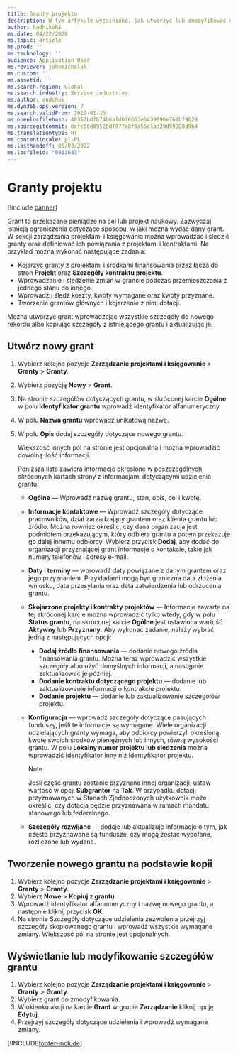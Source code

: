 ```yaml
---
title: Granty projektu
description: W tym artykule wyjaśniono, jak utworzyć lub zmodyfikować dotację.
author: RadhikaRS
ms.date: 04/22/2020
ms.topic: article
ms.prod: ''
ms.technology: ''
audience: Application User
ms.reviewer: johnmichalak
ms.custom: ''
ms.assetid: ''
ms.search.region: Global
ms.search.industry: Service industries
ms.author: andchoi
ms.dyn365.ops.version: 7
ms.search.validFrom: 2019-01-15
ms.openlocfilehash: 40357bdfb74b6afdb26663e6439f90e762b79029
ms.sourcegitcommit: 6cfc50d89528df977a8f6a55c1ad39d99800d9b4
ms.translationtype: HT
ms.contentlocale: pl-PL
ms.lasthandoff: 06/03/2022
ms.locfileid: "8913633"
---
```

# <a name="project-grants"></a>Granty projektu

[!include [banner](../includes/banner.md)]

Grant to przekazane pieniądze na cel lub projekt naukowy. Zazwyczaj istnieją ograniczenia dotyczące sposobu, w jaki można wydać dany grant. W sekcji zarządzania projektami i księgowania można wprowadzać i śledzić granty oraz definiować ich powiązania z projektami i kontraktami. Na przykład można wykonać następujące zadania:

- Kojarzyć granty z projektami i środkami finansowania przez łącza do stron **Projekt** oraz **Szczegóły kontraktu projektu**.
- Wprowadzanie i śledzenie zmian w grancie podczas przemieszczania z jednego stanu do innego.
- Wprowadź i śledź koszty, kwoty wymagane oraz kwoty przyznane.
- Tworzenie grantów głównych i kojarzenie z nimi dotacji.

Można utworzyć grant wprowadzając wszystkie szczegóły do nowego rekordu albo kopiując szczegóły z istniejącego grantu i aktualizując je.

## <a name="create-a-new-grant"></a>Utwórz nowy grant

1. Wybierz kolejno pozycje **Zarządzanie projektami i księgowanie** \> **Granty** \> **Granty**.
2. Wybierz pozycję **Nowy** \> **Grant**.
3. Na stronie szczegółów dotyczących grantu, w skróconej karcie **Ogólne** w polu **Identyfikator grantu** wprowadź identyfikator alfanumeryczny.
4. W polu **Nazwa grantu** wprowadź unikatową nazwę.
5. W polu **Opis** dodaj szczegóły dotyczące nowego grantu.

    Większość innych pól na stronie jest opcjonalna i można wprowadzić dowolną ilość informacji.

    Poniższa lista zawiera informacje określone w poszczególnych skróconych kartach strony z informacjami dotyczącymi udzielenia grantu:

    - **Ogólne** — Wprowadź nazwę grantu, stan, opis, cel i kwotę.
    - **Informacje kontaktowe** — Wprowadź szczegóły dotyczące pracowników, dział zarządzający grantem oraz klienta grantu lub źródło. Można również określić, czy dana organizacja jest podmiotem przekazującym, który odbiera grantu a potem przekazuje go dalej innemu odbiorcy. Wybierz przycisk **Dodaj**, aby dodać do organizacji przyznającej grant informacje o kontakcie, takie jak numery telefonów i adresy e-mail.
    - **Daty i terminy** — wprowadź daty powiązane z danym grantem oraz jego przyznaniem. Przykładami mogą być graniczna data złożenia wniosku, data przesyłania oraz data zatwierdzenia lub odrzucenia grantu.
    - **Skojarzone projekty i kontrakty projektów** — Informacje zawarte na tej skróconej karcie można wprowadzić tylko wtedy, gdy w polu **Status grantu**, na skróconej karcie **Ogólne** jest ustawiona wartość **Aktywny** lub **Przyznany**. Aby wykonać zadanie, należy wybrać jedną z następujących opcji:

        - **Dodaj źródło finansowania** — dodanie nowego źródła finansowania grantu. Można teraz wprowadzić wszystkie szczegóły albo użyć domyślnych informacji, a następnie zaktualizować je później.
        - **Dodanie kontraktu dotyczącego projektu** — dodanie lub zaktualizowanie informacji o kontrakcie projektu.
        - **Dodanie projektu** — dodanie lub zaktualizowanie szczegółów projektu.

    - **Konfiguracja** — wprowadź szczegóły dotyczące pasujących funduszy, jeśli te informacje są wymagane. Wiele organizacji udzielających granty wymaga, aby odbiorcy powierzyli określoną kwotę swoich środków pieniężnych lub innych, równą wysokości grantu. W polu **Lokalny numer projektu lub śledzenia** można wprowadzić identyfikator inny niż identyfikator projektu.

        > [!NOTE]
        > Jeśli część grantu zostanie przyznana innej organizacji, ustaw wartość w opcji **Subgrantor** na **Tak**. W przypadku dotacji przyznawanych w Stanach Zjednoczonych użytkownik może określić, czy dotacja będzie przyznawana w ramach mandatu stanowego lub federalnego.

    - **Szczegóły rozwijane** — dodaje lub aktualizuje informacje o tym, jak często przyznawane są fundusze, czy mogą zostać wycofane, rozliczone lub wydane.

## <a name="create-a-new-grant-from-a-copy"></a>Tworzenie nowego grantu na podstawie kopii

1. Wybierz kolejno pozycje **Zarządzanie projektami i księgowanie** \> **Granty** \> **Granty**.
2. Wybierz **Nowe** \> **Kopiuj z grantu**.
3. Wprowadź identyfikator alfanumeryczny i nazwę nowego grantu, a następnie kliknij przycisk **OK**.
4. Na stronie Szczegóły dotyczące udzielenia zezwolenia przejrzyj szczegóły skopiowanego grantu i wprowadź wszystkie wymagane zmiany. Większość pól na stronie jest opcjonalnych.

## <a name="view-or-modify-grant-details"></a>Wyświetlanie lub modyfikowanie szczegółów grantu

1. Wybierz kolejno pozycje **Zarządzanie projektami i księgowanie** \> **Granty** \> **Granty**.
2. Wybierz grant do zmodyfikowania.
3. W okienku akcji na karcie **Grant** w grupie **Zarządzanie** kliknij opcję **Edytuj**.
4. Przejrzyj szczegóły dotyczące udzielenia i wprowadź wymagane zmiany.


[!INCLUDE[footer-include](../includes/footer-banner.md)]
